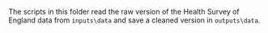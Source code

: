The scripts in this folder read the raw version of the Health Survey of England data from `inputs\data` and save a cleaned version in `outputs\data`.
